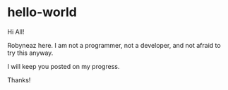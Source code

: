 # hello-world
Hi All!

Robyneaz here.  I am not a programmer, not a developer, and not afraid to try this anyway.  

I will keep you posted on my progress.

Thanks!

